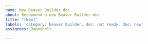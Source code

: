 ```yaml
---
name: New Beaver Builder doc
about: Recommend a new Beaver Builder doc
title: "[New]"
labels: 'category: beaver builder, doc: not ready, doc: new'
assignees: Dannyholt

---
```



